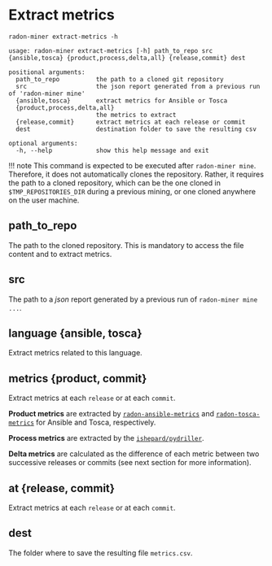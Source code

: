 # Extract metrics

`radon-miner extract-metrics -h`

```text
usage: radon-miner extract-metrics [-h] path_to_repo src {ansible,tosca} {product,process,delta,all} {release,commit} dest

positional arguments:
  path_to_repo          the path to a cloned git repository
  src                   the json report generated from a previous run of 'radon-miner mine'
  {ansible,tosca}       extract metrics for Ansible or Tosca
  {product,process,delta,all}
                        the metrics to extract
  {release,commit}      extract metrics at each release or commit
  dest                  destination folder to save the resulting csv

optional arguments:
  -h, --help            show this help message and exit
```

!!! note
    This command is expected to be executed after `radon-miner mine`. Therefore, it does not automatically clones the 
    repository. Rather, it requires the path to a cloned repository, which can be the one cloned in `$TMP_REPOSITORIES_DIR`
    during a previous mining, or one cloned anywhere on the user machine.

## path_to_repo
The path to the cloned repository. This is mandatory to access the file content and to extract metrics.

## src
The path to a *json* report generated by a previous run of `radon-miner mine ...`.

## language {ansible, tosca}
Extract metrics related to this language.


## metrics {product, commit}
Extract metrics at each `release` or at each `commit`.

**Product metrics** are extracted by [`radon-ansible-metrics`](https://github.com/radon-h2020/radon-ansible-metrics) and [`radon-tosca-metrics`](https://github.com/radon-h2020/radon-tosca-metrics) 
for Ansible and Tosca, respectively.

**Process metrics** are extracted by the [`ishepard/pydriller`](https://pydriller.readthedocs.io/en/latest/processmetrics.html).

**Delta metrics** are calculated as the difference of each metric between two successive releases or commits (see next section for more information).


## at {release, commit}
Extract metrics at each `release` or at each `commit`.

## dest
The folder where to save the resulting file `metrics.csv`. 